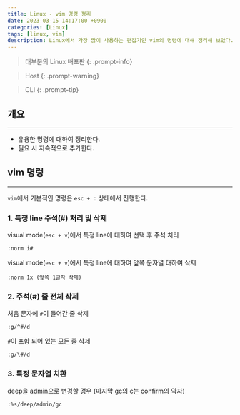 ```yaml
---
title: Linux - vim 명령 정리
date: 2023-03-15 14:17:00 +0900
categories: [Linux]
tags: [linux, vim]
description: Linux에서 가장 많이 사용하는 편집기인 vim의 명령에 대해 정리해 보았다.
---
```


>대부분의 Linux 배포판
{: .prompt-info}

>Host
{: .prompt-warning}

>CLI
{: .prompt-tip}

## 개요
---

* 유용한 명령에 대하여 정리한다.
* 필요 시 지속적으로 추가한다.

## vim 명렁
---

`vim`에서 기본적인 명령은 `esc + :` 상태에서 진행한다.

### 1. 특정 line 주석(#) 처리 및 삭제

visual mode(`esc + v`)에서 특정 line에 대하여 선택 후 주석 처리

```vim
:norm i#
```

visual mode(`esc + v`)에서 특정 line에 대하여 앞쪽 문자열 대하여 삭제

```vim
:norm 1x (앞쪽 1글자 삭제)
```

### 2. 주석(#) 줄 전체 삭제

처음 문자에 `#`이 들어간 줄 삭제

```vim
:g/^#/d
```

`#`이 포함 되어 있는 모든 줄 삭제

```vim
:g/\#/d
```

### 3. 특정 문자열 치환

deep을 admin으로 변경할 경우 (마지막 gc의 c는 confirm의 약자)

```vim
:%s/deep/admin/gc
```